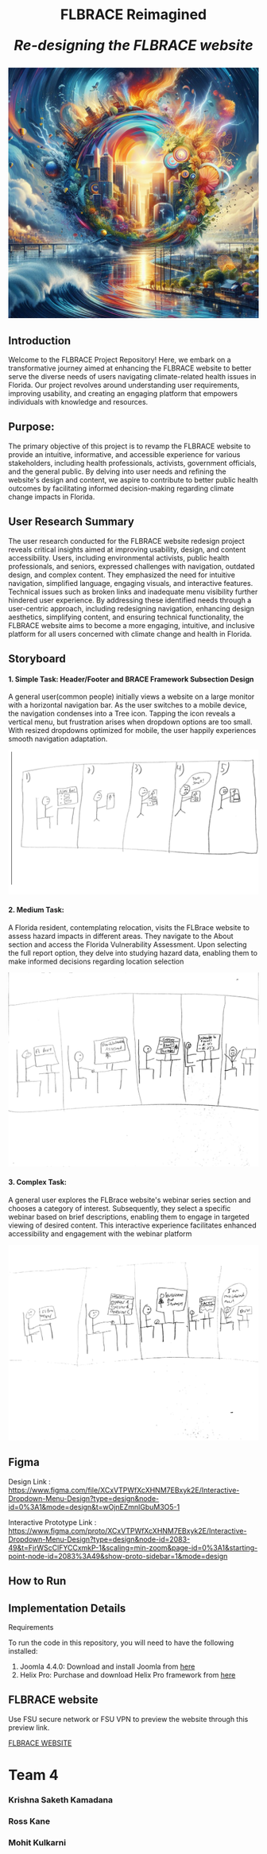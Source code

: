<h1 align="center">FLBRACE Reimagined
<p align="center"><i>Re-designing the FLBRACE website</i></p></h1>

<p align="center"><a href="https://github.com/Kr1shna304/FLBrace/"><img src="https://github.com/Kr1shna304/FLBrace/blob/main/Storyboard/OIG4.jpg"/></a></p>

## Introduction

Welcome to the FLBRACE Project Repository! Here, we embark on a transformative journey aimed at enhancing the FLBRACE website to better serve the diverse needs of users navigating climate-related health issues in Florida. Our project revolves around understanding user requirements, improving usability, and creating an engaging platform that empowers individuals with knowledge and resources.

## Purpose:

The primary objective of this project is to revamp the FLBRACE website to provide an intuitive, informative, and accessible experience for various stakeholders, including health professionals, activists, government officials, and the general public. By delving into user needs and refining the website's design and content, we aspire to contribute to better public health outcomes by facilitating informed decision-making regarding climate change impacts in Florida.



## User Research Summary
The user research conducted for the FLBRACE website redesign project reveals critical insights aimed at improving usability, design, and content accessibility. Users, including environmental activists, public health professionals, and seniors, expressed challenges with navigation, outdated design, and complex content. They emphasized the need for intuitive navigation, simplified language, engaging visuals, and interactive features. Technical issues such as broken links and inadequate menu visibility further hindered user experience. By addressing these identified needs through a user-centric approach, including redesigning navigation, enhancing design aesthetics, simplifying content, and ensuring technical functionality, the FLBRACE website aims to become a more engaging, intuitive, and inclusive platform for all users concerned with climate change and health in Florida.

## Storyboard


#### 1. Simple Task: Header/Footer and BRACE Framework Subsection Design

A general user(common people) initially views a website on a large monitor with a horizontal
navigation bar. As the user switches to a mobile device, the navigation condenses into a Tree
icon. Tapping the icon reveals a vertical menu, but frustration arises when dropdown options are
too small. With resized dropdowns optimized for mobile, the user happily experiences smooth
navigation adaptation.


<p align="center"><img src="https://github.com/Kr1shna304/FLBrace/blob/main/Storyboard/storyboard-1.png"/></p>

#### 2. Medium Task: 
A Florida resident, contemplating relocation, visits the FLBrace website to assess hazard impacts in different areas. They navigate to the About section and access the Florida Vulnerability Assessment. Upon selecting the full report option, they delve into studying hazard data, enabling them to make informed decisions regarding location selection

<p align="center"><img src="https://github.com/Kr1shna304/FLBrace/blob/main/Storyboard/Mid-fi%20prototype_page-0002.jpg"/></p>

#### 3. Complex Task: 
A general user explores the FLBrace website's webinar series section and chooses a category of interest. Subsequently, they select a specific webinar based on brief descriptions, enabling them to engage in targeted viewing of desired content. This interactive experience facilitates enhanced accessibility and engagement with the webinar platform

<p align="center"><img src="https://github.com/Kr1shna304/FLBrace/blob/main/Storyboard/Mid-fi%20prototype_page-0001.jpg"/></p>

## Figma

Design Link : https://www.figma.com/file/XCxVTPWfXcXHNM7EBxyk2E/Interactive-Dropdown-Menu-Design?type=design&node-id=0%3A1&mode=design&t=wOjnEZmnlGbuM3O5-1

Interactive Prototype Link : https://www.figma.com/proto/XCxVTPWfXcXHNM7EBxyk2E/Interactive-Dropdown-Menu-Design?type=design&node-id=2083-49&t=FjrWScClFYCCxmkP-1&scaling=min-zoom&page-id=0%3A1&starting-point-node-id=2083%3A49&show-proto-sidebar=1&mode=design

## How to Run 

## Implementation Details

Requirements

To run the code in this repository, you will need to have the following installed:

1. Joomla 4.4.0: Download and install Joomla from [here](https://downloads.joomla.org/cms/joomla4/4-4-0)
2. Helix Pro: Purchase and download Helix Pro framework from [here](https://www.joomshaper.com/joomla-templates/helix)

## FLBRACE website 

Use FSU secure network or FSU VPN to preview the website through this preview link.

[FLBRACE WEBSITE](https://helix.flbrace.org/index.php?option=com_sppagebuilder&view=page&id=149)
     
# Team 4

### Krishna Saketh Kamadana
### Ross Kane
### Mohit Kulkarni

